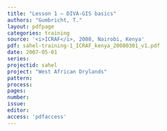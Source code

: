 ```yaml
---
title: "Lesson 1 – DIVA-GIS basics"
authors: "Gumbricht, T."
layout: pdfpage
categories: training
source: '<i>ICRAF</i>, 2008, Nairobi, Kenya'
pdf: sahel-training-1_ICRAF_kenya_20080301_v1.pdf
date: 2007-05-01
series:
projectid: sahel
project: "West African Drylands"
pattern:
process:
pages:
number:
issue:
editor:
access: 'pdfaccess'
---
```

